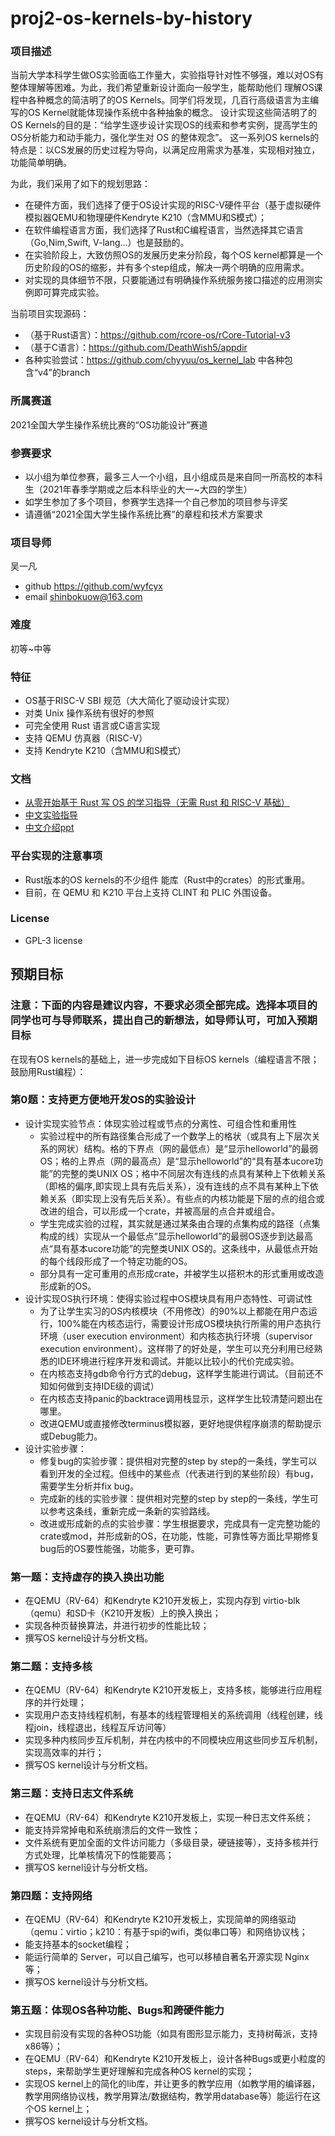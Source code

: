 # proj2-os-kernels-by-history

### 项目描述
当前大学本科学生做OS实验面临工作量大，实验指导针对性不够强，难以对OS有整体理解等困难。为此，我们希望重新设计面向一般学生，能帮助他们
理解OS课程中各种概念的简洁明了的OS Kernels。同学们将发现，几百行高级语言为主编写的OS Kernel就能体现操作系统中各种抽象的概念。
设计实现这些简洁明了的OS Kernels的目的是：“给学生逐步设计实现OS的线索和参考实例，提高学生的OS分析能力和动手能力，强化学生对 OS 的整体观念”。
这一系列OS kernels的特点是：以CS发展的历史过程为导向，以满足应用需求为基准，实现相对独立，功能简单明确。

为此，我们采用了如下的规划思路：
- 在硬件方面，我们选择了便于OS设计实现的RISC-V硬件平台（基于虚拟硬件模拟器QEMU和物理硬件Kendryte K210（含MMU和S模式）；
- 在软件编程语言方面，我们选择了Rust和C编程语言，当然选择其它语言（Go,Nim,Swift, V-lang...）也是鼓励的。
- 在实验阶段上，大致仿照OS的发展历史来分阶段，每个OS kernel都算是一个历史阶段的OS的缩影，并有多个step组成，解决一两个明确的应用需求。
- 对实现的具体细节不限，只要能通过有明确操作系统服务接口描述的应用测实例即可算完成实验。

当前项目实现源码：
- （基于Rust语言）：https://github.com/rcore-os/rCore-Tutorial-v3
- （基于C语言）：https://github.com/DeathWish5/appdir
- 各种实验尝试：https://github.com/chyyuu/os_kernel_lab 中各种包含“v4”的branch

### 所属赛道

2021全国大学生操作系统比赛的“OS功能设计”赛道

### 参赛要求
- 以小组为单位参赛，最多三人一个小组，且小组成员是来自同一所高校的本科生（2021年春季学期或之后本科毕业的大一~大四的学生）
- 如学生参加了多个项目，参赛学生选择一个自己参加的项目参与评奖
- 请遵循“2021全国大学生操作系统比赛”的章程和技术方案要求

### 项目导师

吴一凡
- github https://github.com/wyfcyx
- email shinbokuow@163.com

### 难度

初等~中等

### 特征

- OS基于RISC-V SBI 规范（大大简化了驱动设计实现）
- 对类 Unix 操作系统有很好的参照
- 可完全使用 Rust 语言或C语言实现
- 支持 QEMU 仿真器（RISC-V）
- 支持 Kendryte K210（含MMU和S模式）

### 文档
- [从零开始基于 Rust 写 OS 的学习指导（无需 Rust 和 RISC-V 基础）](https://github.com/rcore-os/rCore/wiki/os-tutorial-summer-of-code)
- [中文实验指导](https://rcore-os.github.io/rCore-Tutorial-Book-v3/)
- [中文介绍ppt](rCore-Tutorial.pdf)

### 平台实现的注意事项

- Rust版本的OS kernels的不少组件 能库（Rust中的crates）的形式重用。
- 目前，在 QEMU 和 K210 平台上支持 CLINT 和 PLIC 外围设备。

### License

- GPL-3 license

## 预期目标

### 注意：下面的内容是建议内容，不要求必须全部完成。选择本项目的同学也可与导师联系，提出自己的新想法，如导师认可，可加入预期目标

在现有OS kernels的基础上，进一步完成如下目标OS kernels（编程语言不限；鼓励用Rust编程）：

### 第0题：支持更方便地开发OS的实验设计

- 设计实现实验节点：体现实验过程或节点的分离性、可组合性和重用性
  - 实验过程中的所有路径集合形成了一个数学上的格状（或具有上下层次关系的网状）结构。格的下界点（网的最低点）是“显示helloworld”的最弱OS；格的上界点（网的最高点）是“显示helloworld”的“具有基本ucore功能”的完整的类UNIX OS；格中不同层次有连线的点具有某种上下依赖关系（即格的偏序,即实现上具有先后关系），没有连线的点不具有某种上下依赖关系（即实现上没有先后关系）。有些点的内核功能是下层的点的组合或改进的组合，可以形成一个crate，并被高层的点合并或组合。
  - 学生完成实验的过程，其实就是通过某条由合理的点集构成的路径（点集构成的线）实现从一个最低点“显示helloworld”的最弱OS逐步到达最高点“具有基本ucore功能”的完整类UNIX OS的。这条线中，从最低点开始的每个线段形成了一个特定功能的OS。
  - 部分具有一定可重用的点形成crate，并被学生以搭积木的形式重用或改造形成新的OS。
- 设计实现OS执行环境：使得实验过程中OS模块具有用户态特性、可调试性
  - 为了让学生实习的OS内核模块（不用修改）的90%以上都能在用户态运行，100%能在内核态运行，需要设计形成OS模块执行所需的用户态执行环境（user execution environment）和内核态执行环境（supervisor execution environment）。这样带了的好处是，学生可以充分利用已经熟悉的IDE环境进行程序开发和调试。并能以比较小的代价完成实验。
  - 在内核态支持gdb命令行方式的debug，这样学生能进行调试。（目前还不知如何做到支持IDE级的调试）
  - 在内核态支持panic的backtrace调用栈显示，这样学生比较清楚问题出在哪里。
  - 改进QEMU或直接修改terminus模拟器，更好地提供程序崩溃的帮助提示或Debug能力。
- 设计实验步骤：
  - 修复bug的实验步骤：提供相对完整的step by step的一条线，学生可以看到开发的全过程。但线中的某些点（代表进行到的某些阶段）有bug，需要学生分析并fix bug。
  - 完成新的线的实验步骤：提供相对完整的step by step的一条线，学生可以参考这条线，重新完成一条新的实验路线。
  - 改进或形成新的点的实验步骤：学生根据要求，完成具有一定完整功能的crate或mod，并形成新的OS，在功能，性能，可靠性等方面比早期修复bug后的OS要性能强，功能多，更可靠。

### 第一题：支持虚存的换入换出功能

- 在QEMU（RV-64）和Kendryte K210开发板上，实现内存到 virtio-blk（qemu）和SD卡（K210开发板）上的换入换出；
- 实现各种页替换算法，并进行初步的性能比较；
- 撰写OS kernel设计与分析文档。

### 第二题：支持多核

- 在QEMU（RV-64）和Kendryte K210开发板上，支持多核，能够进行应用程序的并行处理；
- 实现用户态支持线程机制，有基本的线程管理相关的系统调用（线程创建，线程join，线程退出，线程互斥访问等）
- 实现多种内核同步互斥机制，并在内核中的不同模块应用这些同步互斥机制，实现高效率的并行；
- 撰写OS kernel设计与分析文档。

### 第三题：支持日志文件系统

- 在QEMU（RV-64）和Kendryte K210开发板上，实现一种日志文件系统；
- 能支持异常掉电和系统崩溃后的文件一致性；
- 文件系统有更加全面的文件访问能力（多级目录，硬链接等），支持多核并行方式处理，比单核情况下的性能要高；
- 撰写OS kernel设计与分析文档。

### 第四题：支持网络
- 在QEMU（RV-64）和Kendryte K210开发板上，实现简单的网络驱动（qemu：virtio；k210：有基于spi的wifi，类似串口等）和网络协议栈；
- 能支持基本的socket编程；
- 能运行简单的 Server，可以自己编写，也可以移植自著名开源实现 Nginx 等；
- 撰写OS kernel设计与分析文档。

### 第五题：体现OS各种功能、Bugs和跨硬件能力
- 实现目前没有实现的各种OS功能（如具有图形显示能力，支持树莓派，支持x86等）；
- 在QEMU（RV-64）和Kendryte K210开发板上，设计各种Bugs或更小粒度的steps，来帮助学生更好理解和完成各种OS kernel的实现；
- 实现OS kernel上的简化的lib库，并让更多的教学应用（如教学用的编译器，教学用网络协议栈，教学用算法/数据结构，教学用database等）能运行在这个OS kernel上；
- 撰写OS kernel设计与分析文档。

